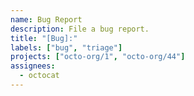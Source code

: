 ```yaml
---
name: Bug Report
description: File a bug report.
title: "[Bug]:"
labels: ["bug", "triage"]
projects: ["octo-org/1", "octo-org/44"]
assignees:
  - octocat
---
```

